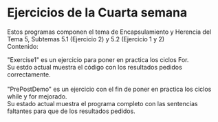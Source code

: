 # Ejercicios de la Cuarta semana

Estos programas componen el tema de Encapsulamiento y Herencia del Tema 5, Subtemas 5.1 (Ejercicio 2) y 5.2 (Ejercicio 1 y 2) <br>
Contenido: <br>

"Exercise1" es un ejercicio para poner en practica los ciclos For. <br>
Su estdo actual muestra el código con los resultados pedidos correctamente.<br>
<br>
"PrePostDemo" es un ejercicio con el fin de poner en practica los ciclos while y for mejorado. <br>
Su estado actual muestra el programa completo con las sentencias faltantes para que de los resultados pedidos. <br>
